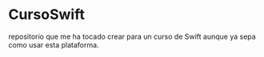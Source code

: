 # CursoSwift
repositorio que me ha tocado crear para un curso de Swift aunque ya sepa como usar esta plataforma.
